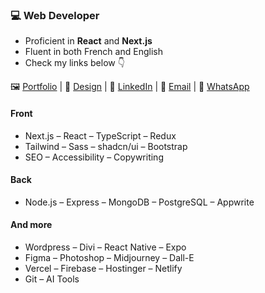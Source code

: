 ### 💻 Web Developer
- Proficient in **React** and **Next.js**
- Fluent in both French and English
- Check my links below 👇

<div>
    🖼 <a href="https://devfrank.vercel.app">Portfolio</a> |
    🎨 <a href="https://drive.google.com/drive/folders/1_jEA6j9e31_xdi-JC7eDePDzfVrCYlEe">Design</a> |
    👔 <a href="https://www.linkedin.com/in/frankdev">LinkedIn</a> |
    📧 <a href="mailto:franck.vukelic@gmail.com">Email</a> |
    💬 <a href="https://api.whatsapp.com/send?phone=33779134587">WhatsApp</a>
</div>

#### Front
- Next.js – React – TypeScript – Redux
- Tailwind – Sass – shadcn/ui – Bootstrap
- SEO – Accessibility – Copywriting

#### Back
- Node.js – Express – MongoDB – PostgreSQL – Appwrite

#### And more
- Wordpress – Divi – React Native – Expo
- Figma – Photoshop – Midjourney – Dall-E
- Vercel – Firebase – Hostinger – Netlify
- Git – AI Tools


